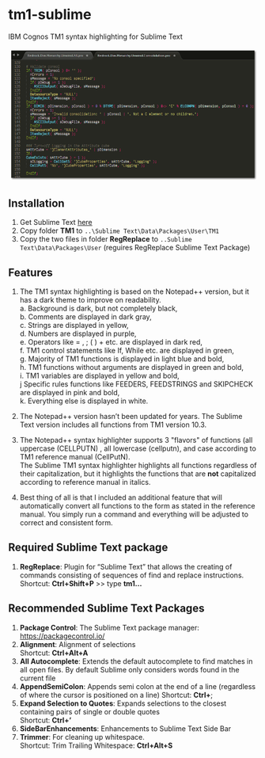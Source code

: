 # tm1-sublime
IBM Cognos TM1 syntax highlighting for Sublime Text

![screenshot](Other_Assets/intro.png "TM1 syntax highlighting in Sublime Text")

## Installation
1. Get Sublime Text [here](https://www.sublimetext.com/3)
2. Copy folder __TM1__ to `..\Sublime Text\Data\Packages\User\TM1`
3. Copy the two files in folder __RegReplace__ to `..Sublime Text\Data\Packages\User` (reguires RegReplace Sublime Text Package)

## Features
1.	The TM1 syntax highlighting is based on the Notepad++ version, but it has a dark theme to improve on readability.  
  a. Background is dark, but not completely black,  
  b. Comments are displayed in dark gray,  
  c. Strings are displayed in yellow,  
  d. Numbers are displayed in purple,  
  e. Operators like = , ; ( ) + etc. are displayed in dark red,  
  f. TM1 control statements like If, While etc. are displayed in green,  
  g. Majority of TM1 functions is displayed in light blue and bold,  
  h. TM1 functions without arguments are displayed in green and bold,  
  i. TM1 variables are displayed in yellow and bold,  
  j  Specific rules functions like FEEDERS, FEEDSTRINGS and SKIPCHECK are displayed in pink and bold,  
  k. Everything else is displayed in white.
  
2. The Notepad++ version hasn’t been updated for years. The Sublime Text version includes all functions from TM1 version 10.3.

3.	The Notepad++ syntax highlighter supports 3 "flavors" of functions (all uppercase (CELLPUTN) , all lowercase (cellputn), and case according to TM1 reference manual (CellPutN).  
The Sublime TM1 syntax highlighter highlights all functions regardless of their capitalization, but it highlights the functions that are __not__ capitalized according to reference manual in italics.

4. Best thing of all is that I included an additional feature that will automatically convert all functions to the form as stated in the reference manual. You simply run a command and everything will be adjusted to correct and consistent form.

## Required Sublime Text package
1. __RegReplace__: Plugin for “Sublime Text” that allows the creating of commands consisting of sequences of find and replace instructions.  
Shortcut: __Ctrl+Shift+P__ >> type __tm1…__

## Recommended Sublime Text Packages
1. __Package Control__: The Sublime Text package manager: https://packagecontrol.io/
2. __Alignment__: Alignment of selections  
Shortcut: __Ctrl+Alt+A__
3. __All Autocomplete__: Extends the default autocomplete to find matches in all open files. By default Sublime only considers words found in the current file
4. __AppendSemiColon__: Appends semi colon at the end of a line (regardless of where the cursor is positioned on a line)
Shortcut: __Ctrl+__;
5. __Expand Selection to Quotes__: Expands selections to the closest containing pairs of single or double quotes  
Shortcut: __Ctrl+’__
6. __SideBarEnhancements__: Enhancements to Sublime Text Side Bar
7. __Trimmer__: For cleaning up whitespace.  
Shortcut: Trim Trailing Whitespace: __Ctrl+Alt+S__
